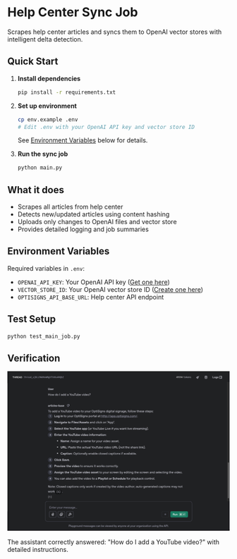 # Help Center Sync Job

Scrapes help center articles and syncs them to OpenAI vector stores with intelligent delta detection.

## Quick Start

1. **Install dependencies**

   ```bash
   pip install -r requirements.txt
   ```

2. **Set up environment**

   ```bash
   cp env.example .env
   # Edit .env with your OpenAI API key and vector store ID
   ```

   See [Environment Variables](#environment-variables) below for details.

3. **Run the sync job**

   ```bash
   python main.py
   ```

## What it does

- Scrapes all articles from help center
- Detects new/updated articles using content hashing
- Uploads only changes to OpenAI files and vector store
- Provides detailed logging and job summaries

## Environment Variables

Required variables in `.env`:

- `OPENAI_API_KEY`: Your OpenAI API key ([Get one here](https://platform.openai.com/api-keys))
- `VECTOR_STORE_ID`: Your OpenAI vector store ID ([Create one here](https://platform.openai.com/docs/assistants/tools/knowledge-retrieval))
- `OPTISIGNS_API_BASE_URL`: Help center API endpoint

## Test Setup

```bash
python test_main_job.py
```

## Verification

![Successful Test Screenshot](assets/youtube_test.jp2)

The assistant correctly answered: "How do I add a YouTube video?" with detailed instructions.
